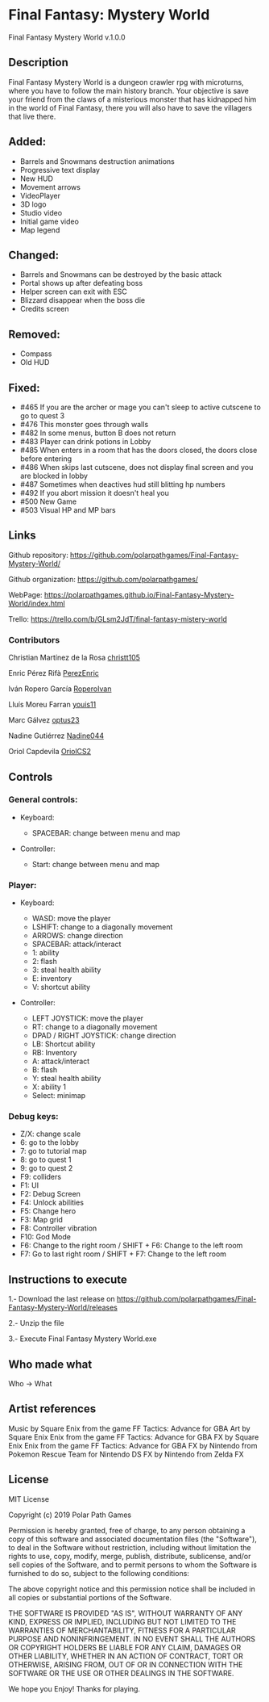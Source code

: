 ﻿# Final Fantasy: Mystery World

Final Fantasy Mystery World v.1.0.0

## Description

Final Fantasy Mystery World is a dungeon crawler rpg with microturns, where you have
to follow the main history branch. Your objective is save your friend from the claws
of a misterious monster that has kidnapped him in the world of Final Fantasy, there you
will also have to save the villagers that live there.

Added: 
--------
- Barrels and Snowmans destruction animations
- Progressive text display
- New HUD
- Movement arrows
- VideoPlayer
- 3D logo
- Studio video
- Initial game video
- Map legend

Changed:
--------
- Barrels and Snowmans can be destroyed by the basic attack
- Portal shows up after defeating boss
- Helper screen can exit with ESC
- Blizzard disappear when the boss die
- Credits screen
 

Removed: 
--------
- Compass
- Old HUD

Fixed: 
--------
- #465 If you are the archer or mage you can't sleep to active cutscene to go to quest 3
- #476 This monster goes through walls
- #482 In some menus, button B does not return
- #483 Player can drink potions in Lobby
- #485 When enters in a room that has the doors closed, the doors close before entering
- #486 When skips last cutscene, does not display final screen and you are blocked in lobby
- #487 Sometimes when deactives hud still blitting hp numbers
- #492 If you abort mission it doesn't heal you
- #500 New Game
- #503 Visual HP and MP bars

## Links

Github repository: https://github.com/polarpathgames/Final-Fantasy-Mystery-World/

Github organization: https://github.com/polarpathgames/

WebPage: https://polarpathgames.github.io/Final-Fantasy-Mystery-World/index.html

Trello: https://trello.com/b/GLsm2JdT/final-fantasy-mistery-world

### Contributors

Christian Martínez de la Rosa [christt105](https://github.com/christt105)

Enric Pérez Rifà [PerezEnric](https://github.com/PerezEnric)

Iván Ropero García [RoperoIvan](https://github.com/RoperoIvan)

Lluís Moreu Farran [youis11](https://github.com/youis11)

Marc Gálvez [optus23](https://github.com/optus23)

Nadine Gutiérrez [Nadine044](https://github.com/Nadine044)

Oriol Capdevila [OriolCS2](https://github.com/OriolCS2) 

## Controls
### General controls:

- Keyboard:

  - SPACEBAR: change between menu and map

- Controller:

  - Start: change between menu and map

### Player: 

- Keyboard:
  
  - WASD: move the player
  - LSHIFT: change to a diagonally movement
  - ARROWS: change direction
  - SPACEBAR: attack/interact
  - 1: ability
  - 2: flash
  - 3: steal health ability
  - E: inventory
  - V: shortcut ability

- Controller:
  
  - LEFT JOYSTICK: move the player
  - RT: change to a diagonally movement
  - DPAD / RIGHT JOYSTICK: change direction
  - LB: Shortcut ability
  - RB: Inventory
  - A: attack/interact
  - B: flash
  - Y: steal health ability
  - X: ability 1
  - Select: minimap


### Debug keys:
- Z/X: change scale
- 6: go to the lobby
- 7: go to tutorial map
- 8: go to quest 1
- 9: go to quest 2
- F9: colliders
- F1: UI
- F2: Debug Screen
- F4: Unlock abilities
- F5: Change hero
- F3: Map grid
- F8: Controller vibration
- F10: God Mode
- F6: Change to the right room / SHIFT + F6: Change to the left room
- F7: Go to last right room / SHIFT + F7: Change to the left room


## Instructions to execute

1.- Download the last release on https://github.com/polarpathgames/Final-Fantasy-Mystery-World/releases

2.- Unzip the file

3.- Execute Final Fantasy Mystery World.exe


## Who made what

Who -> What

## Artist references

Music by Square Enix from the game FF Tactics: Advance for GBA
Art by Square Enix Enix from the game FF Tactics: Advance for GBA
FX by Square Enix Enix from the game FF Tactics: Advance for GBA
FX by Nintendo from Pokemon Rescue Team for Nintendo DS
FX by Nintendo from Zelda
FX 

## License

MIT License

Copyright (c) 2019 Polar Path Games

Permission is hereby granted, free of charge, to any person obtaining a copy
of this software and associated documentation files (the "Software"), to deal
in the Software without restriction, including without limitation the rights
to use, copy, modify, merge, publish, distribute, sublicense, and/or sell
copies of the Software, and to permit persons to whom the Software is
furnished to do so, subject to the following conditions:

The above copyright notice and this permission notice shall be included in all
copies or substantial portions of the Software.

THE SOFTWARE IS PROVIDED "AS IS", WITHOUT WARRANTY OF ANY KIND, EXPRESS OR
IMPLIED, INCLUDING BUT NOT LIMITED TO THE WARRANTIES OF MERCHANTABILITY,
FITNESS FOR A PARTICULAR PURPOSE AND NONINFRINGEMENT. IN NO EVENT SHALL THE
AUTHORS OR COPYRIGHT HOLDERS BE LIABLE FOR ANY CLAIM, DAMAGES OR OTHER
LIABILITY, WHETHER IN AN ACTION OF CONTRACT, TORT OR OTHERWISE, ARISING FROM,
OUT OF OR IN CONNECTION WITH THE SOFTWARE OR THE USE OR OTHER DEALINGS IN THE
SOFTWARE.

We hope you Enjoy! Thanks for playing.

